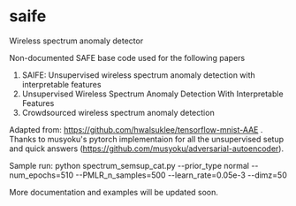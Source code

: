 # saife
Wireless spectrum anomaly detector

Non-documented SAFE base code used for the following papers

1. SAIFE: Unsupervised wireless spectrum anomaly detection with interpretable features
2. Unsupervised Wireless Spectrum Anomaly Detection With Interpretable Features
3. Crowdsourced wireless spectrum anomaly detection

Adapted from: https://github.com/hwalsuklee/tensorflow-mnist-AAE .
Thanks to musyoku's pytorch implementaion for all the unsupervised setup and quick answers (https://github.com/musyoku/adversarial-autoencoder).

Sample run:
python spectrum_semsup_cat.py --prior_type normal --num_epochs=510 --PMLR_n_samples=500 --learn_rate=0.05e-3 --dimz=50

More documentation and examples will be updated soon.
